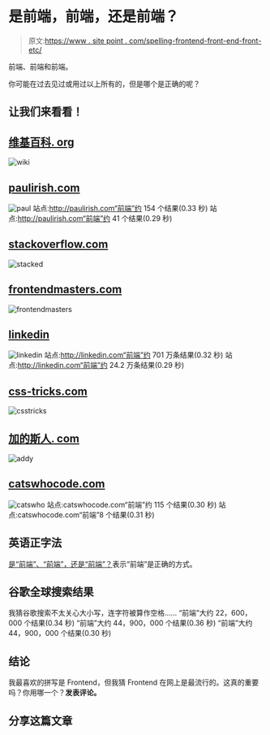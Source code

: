 # 是前端，前端，还是前端？

> 原文:[https://www . site point . com/spelling-frontend-front-end-front-etc/](https://www.sitepoint.com/spelling-frontend-front-end-front-etc/)

前端、前端和前端。

你可能在过去见过或用过以上所有的，但是哪个是正确的呢？

## 让我们来看看！

## [维基百科. org](http://en.wikipedia.org/wiki/Front_and_back_ends)

![wiki](../Images/509abf298a5463ad1d22224c5c679fd7.png)

## [paulirish.com](http://paulirish.com)

![paul](../Images/ed6add010cbb1154cea9cdde4c46c43c.png)
站点:http://paulirish.com“前端”约 154 个结果(0.33 秒)
站点:http://paulirish.com“前端”约 41 个结果(0.29 秒)

## [stackoverflow.com](http://stackoverflow.com)

![stacked](../Images/67edd7b5b076d8fd44f812aa7ebb1032.png)

## [frontendmasters.com](http://frontendmasters.com)

![frontendmasters](../Images/8da829c034398cedc57ff5bb8c68769c.png)

## [linkedin](http://www.linkedin.com/skills/skill/Frontend)

![linkedin](../Images/6bcf58ef2fe73aa1847f339a208b4b5d.png)
站点:http://linkedin.com“前端”约 701 万条结果(0.32 秒)
站点:http://linkedin.com“前端”约 24.2 万条结果(0.29 秒)

## [css-tricks.com](http://css-tricks.com)

![csstricks](../Images/1fb581a42a89ded4a79f8876034885e2.png)

## [加的斯人. com](http://addyosmani.com/)

![addy](../Images/53eb1eb6c9373f186e188497a63f8b7e.png)

## [catswhocode.com](http://catswhocode.com)

![catswho](../Images/5515503268be5be2e5650d50beba0551.png)
站点:catswhocode.com“前端”约 115 个结果(0.30 秒)
站点:catswhocode.com“前端”8 个结果(0.31 秒)

## 英语正字法

[是“前端”、“前端”，还是“前端”？](http://english.stackexchange.com/questions/34447/is-it-front-end-frontend-or-front-end)表示“前端”是正确的方式。

## 谷歌全球搜索结果

我猜谷歌搜索不太关心大小写，连字符被算作空格……
“前端”大约 22，600，000 个结果(0.34 秒)
“前端”大约 44，900，000 个结果(0.36 秒)
“前端”大约 44，900，000 个结果(0.30 秒)

## 结论

我最喜欢的拼写是 Frontend，但我猜 Frontend 在网上是最流行的。这真的重要吗？你用哪一个？**发表评论。**

## 分享这篇文章